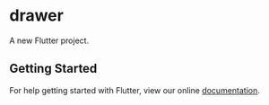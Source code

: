 # drawer

A new Flutter project.

## Getting Started

For help getting started with Flutter, view our online
[documentation](https://flutter.io/).
